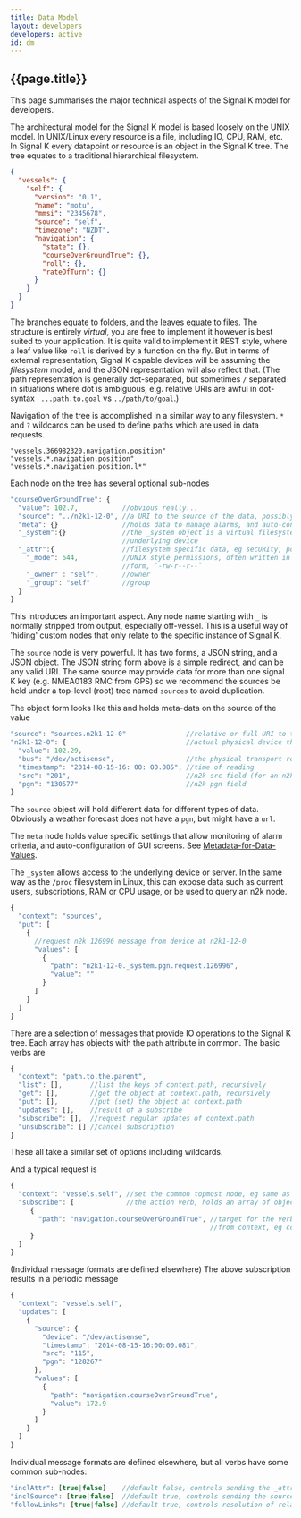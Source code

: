```yaml
---
title: Data Model
layout: developers
developers: active
id: dm
---
```


## {{page.title}}

This page summarises the major technical aspects of the Signal K model for developers.

The architectural model for the Signal K model is based loosely on the UNIX model. In UNIX/Linux every resource is a
file, including IO, CPU, RAM, etc. In Signal K every datapoint or resource is an object in the Signal K tree. The tree
equates to a traditional hierarchical filesystem.

```json
{
  "vessels": {
    "self": {
      "version": "0.1",
      "name": "motu",
      "mmsi": "2345678",
      "source": "self",
      "timezone": "NZDT",
      "navigation": {
        "state": {},
        "courseOverGroundTrue": {},
        "roll": {},
        "rateOfTurn": {}
      }
    }
  }
}
```

The branches equate to folders, and the leaves equate to files. The structure is entirely _virtual_, you are free to
implement it however is best suited to your application. It is quite valid to implement it REST style, where a leaf
value like `roll` is derived by a function on the fly. But in terms of external representation, Signal K capable devices
will be assuming the _filesystem_ model, and the JSON representation will also reflect that. (The path representation is
generally dot-separated, but sometimes `/` separated in situations where dot is ambiguous, e.g. relative URIs are awful
in dot-syntax ` ...path.to.goal` vs `../path/to/goal`.)

Navigation of the tree is accomplished in a similar way to any filesystem. `*` and `?` wildcards can be used to define
paths which are used in data requests.

```
"vessels.366982320.navigation.position"
"vessels.*.navigation.position"
"vessels.*.navigation.position.l*"
```

Each node on the tree has several optional sub-nodes

```javascript
"courseOverGroundTrue": {
  "value": 102.7,           //obvious really...
  "source": "../n2k1-12-0", //a URI to the source of the data, possibly even http://..
  "meta": {}                //holds data to manage alarms, and auto-config of gui screens
  "_system":{}              //the _system object is a virtual filesystem which exposes the
                            //underlying device
  "_attr":{                 //filesystem specific data, eg secURIty, possibly more later
    "_mode": 644,           //UNIX style permissions, often written in `owner:group:other`
                            //form, `-rw-r--r--`
    "_owner" : "self",      //owner
    "_group": "self"        //group
  }
}
```

This introduces an important aspect. Any node name starting with `_` is normally stripped from output, especially
off-vessel. This is a useful way of 'hiding' custom nodes that only relate to the specific instance of Signal K.

The `source` node is very powerful. It has two forms, a JSON string, and a JSON object. The JSON string form above is a
simple redirect, and can be any valid URI. The same source may provide data for more than one signal K key (e.g.
NMEA0183 RMC from GPS) so we recommend the sources be held under a top-level (root) tree named `sources` to avoid
duplication.

The object form looks like this and holds meta-data on the source of the value

```javascript
"source": "sources.n2k1-12-0"               //relative or full URI to the source object
"n2k1-12-0": {                              //actual physical device that sends the readings
  "value": 102.29,
  "bus": "/dev/actisense",                  //the physical transport reference
  "timestamp": "2014-08-15-16: 00: 00.085", //time of reading
  "src": "201",                             //n2k src field (for an n2k reading)
  "pgn": "130577"                           //n2k pgn field
}
```

The `source` object will hold different data for different types of data. Obviously a weather forecast does not have a
`pgn`, but might have a `url`.

The `meta` node holds value specific settings that allow monitoring of alarm criteria, and auto-configuration of GUI
screens. See [Metadata-for-Data-Values](Metadata-for-Data-Values).

The `_system` allows access to the underlying device or server. In the same way as the `/proc` filesystem in Linux, this
can expose data such as current users, subscriptions, RAM or CPU usage, or be used to query an n2k node.

```javascript
{
  "context": "sources",
  "put": [
    {
      //request n2k 126996 message from device at n2k1-12-0
      "values": [
        {
          "path": "n2k1-12-0._system.pgn.request.126996",
          "value": ""
        }
      ]
    }
  ]
}
```

There are a selection of messages that provide IO operations to the Signal K tree. Each array has objects with the
`path` attribute in common. The basic verbs are

```javascript
{
  "context": "path.to.the.parent",
  "list": [],       //list the keys of context.path, recursively
  "get": [],        //get the object at context.path, recursively
  "put": [],        //put (set) the object at context.path
  "updates": [],    //result of a subscribe
  "subscribe": [],  //request regular updates of context.path
  "unsubscribe": [] //cancel subscription
}
```

These all take a similar set of options including wildcards.

And a typical request is

```javascript
{
  "context": "vessels.self", //set the common topmost node, eg same as 'cd' to the directory
  "subscribe": [             //the action verb, holds an array of objects 
     {
       "path": "navigation.courseOverGroundTrue", //target for the verb to act on, path is relative
                                                  //from context, eg context.path
     }
  ]
}
```

(Individual message formats are defined elsewhere) The above subscription results in a periodic message

```javascript
{
  "context": "vessels.self",
  "updates": [
    {
      "source": {
        "device": "/dev/actisense",
        "timestamp": "2014-08-15-16:00:00.081",
        "src": "115",
        "pgn": "128267"
      },
      "values": [
        {
          "path": "navigation.courseOverGroundTrue",
          "value": 172.9
        }
      ]
    }
  ]
}
```

Individual message formats are defined elsewhere, but all verbs have some common sub-nodes:

```javascript
"inclAttr": [true|false]    //default false, controls sending the _attr node
"inclSource": [true|false]  //default true, controls sending the source node
"followLinks": [true|false] //default true, controls resolution of relative source links.
```
